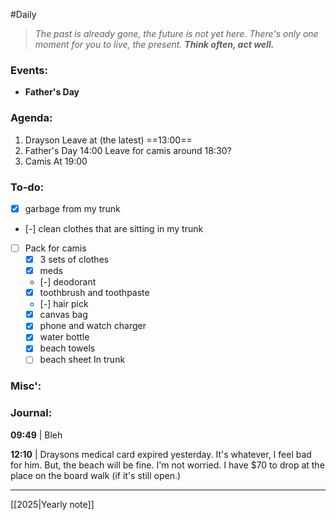 #Daily
>*The past is already gone, the future is not yet here. There's only one moment for you to live, the present.*
>***Think often, act well.***
### Events:
- **Father's Day**
### Agenda:
1. Drayson
	Leave at (the latest) ==13:00==
2. Father's Day
	14:00
	Leave for camis around 18:30?
3. Camis
	At 19:00
### To-do:
- [x] garbage from my trunk
- [-] clean clothes that are sitting in my trunk
- [ ] Pack for camis
	- [x] 3 sets of clothes
	- [x] meds
	- [-] deodorant
	- [x] toothbrush and toothpaste
	- [-] hair pick
	- [x] canvas bag
	- [x] phone and watch charger
	- [x] water bottle
	- [x] beach towels
	- [ ] beach sheet
		In trunk
### Misc':

### Journal:
**09:49** | Bleh

**12:10** | Draysons medical card expired yesterday. It's whatever, I feel bad for him. But, the beach will be fine. I'm not worried. I have $70 to drop at the place on the board walk (if it's still open.)

---
[[2025|Yearly note]]